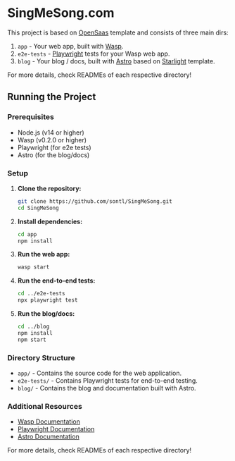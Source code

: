 # SingMeSong.com

This project is based on [OpenSaas](https://opensaas.sh) template and consists of three main dirs:
1. `app` - Your web app, built with [Wasp](https://wasp-lang.dev).
2. `e2e-tests` - [Playwright](https://playwright.dev/) tests for your Wasp web app.
3. `blog` - Your blog / docs, built with [Astro](https://docs.astro.build) based on [Starlight](https://starlight.astro.build/) template.

For more details, check READMEs of each respective directory!

## Running the Project

### Prerequisites
- Node.js (v14 or higher)
- Wasp (v0.2.0 or higher)
- Playwright (for e2e tests)
- Astro (for the blog/docs)

### Setup

1. **Clone the repository:**
    ```sh
    git clone https://github.com/sontl/SingMeSong.git
    cd SingMeSong
    ```

2. **Install dependencies:**
    ```sh
    cd app
    npm install
    ```

3. **Run the web app:**
    ```sh
    wasp start
    ```

4. **Run the end-to-end tests:**
    ```sh
    cd ../e2e-tests
    npx playwright test
    ```

5. **Run the blog/docs:**
    ```sh
    cd ../blog
    npm install
    npm start
    ```

### Directory Structure
- `app/` - Contains the source code for the web application.
- `e2e-tests/` - Contains Playwright tests for end-to-end testing.
- `blog/` - Contains the blog and documentation built with Astro.

### Additional Resources
- [Wasp Documentation](https://wasp-lang.dev/docs)
- [Playwright Documentation](https://playwright.dev/docs/intro)
- [Astro Documentation](https://docs.astro.build)

For more details, check READMEs of each respective directory!

